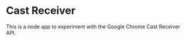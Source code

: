 Cast Receiver
=============
This is a node app to experiment with the Google Chrome Cast Receiver API.